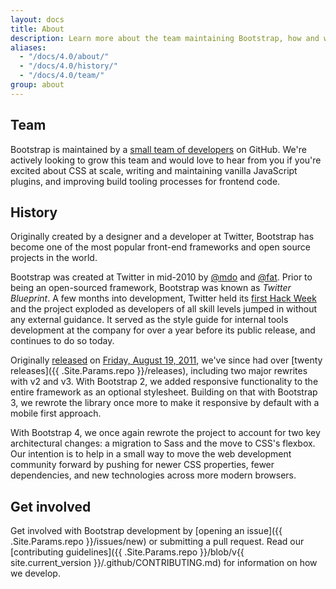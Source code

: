 ```yaml
---
layout: docs
title: About
description: Learn more about the team maintaining Bootstrap, how and why the project started, and how to get involved.
aliases:
  - "/docs/4.0/about/"
  - "/docs/4.0/history/"
  - "/docs/4.0/team/"
group: about
---
```


## Team

Bootstrap is maintained by a [small team of developers](https://github.com/orgs/twbs/people) on GitHub. We're actively looking to grow this team and would love to hear from you if you're excited about CSS at scale, writing and maintaining vanilla JavaScript plugins, and improving build tooling processes for frontend code.

## History

Originally created by a designer and a developer at Twitter, Bootstrap has become one of the most popular front-end frameworks and open source projects in the world.

Bootstrap was created at Twitter in mid-2010 by [@mdo](https://twitter.com/mdo) and [@fat](https://twitter.com/fat). Prior to being an open-sourced framework, Bootstrap was known as _Twitter Blueprint_. A few months into development, Twitter held its [first Hack Week](https://blog.twitter.com/2010/hack-week) and the project exploded as developers of all skill levels jumped in without any external guidance. It served as the style guide for internal tools development at the company for over a year before its public release, and continues to do so today.

Originally [released](https://blog.twitter.com/2011/bootstrap-from-twitter) on [<time datetime="2011-08-19 11:25">Friday, August 19, 2011</time>](https://twitter.com/mdo/statuses/104620039650557952), we've since had over [twenty releases]({{ .Site.Params.repo }}/releases), including two major rewrites with v2 and v3. With Bootstrap 2, we added responsive functionality to the entire framework as an optional stylesheet. Building on that with Bootstrap 3, we rewrote the library once more to make it responsive by default with a mobile first approach.

With Bootstrap 4, we once again rewrote the project to account for two key architectural changes: a migration to Sass and the move to CSS's flexbox. Our intention is to help in a small way to move the web development community forward by pushing for newer CSS properties, fewer dependencies, and new technologies across more modern browsers.

## Get involved

Get involved with Bootstrap development by [opening an issue]({{ .Site.Params.repo }}/issues/new) or submitting a pull request. Read our [contributing guidelines]({{ .Site.Params.repo }}/blob/v{{ site.current_version }}/.github/CONTRIBUTING.md) for information on how we develop.
